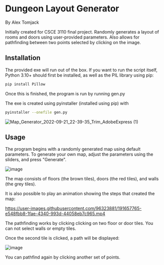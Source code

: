 # Dungeon Layout Generator

By Alex Tomjack

Initially created for CSCE 3110 final project. Randomly generates a layout of rooms and doors using user-provided parameters. Also allows for pathfinding between two points selected by clicking on the image.

## Installation
The provided exe will run out of the box.
If you want to run the script itself, Python 3.10+ should first be installed, as well as the PIL library using pip:
```bash
pip install Pillow
```
Once this is finished, the program is run by running gen.py

The exe is created using pyinstaller (installed using pip) with
```bash
pyinstaller --onefile gen.py
```

![Map_Generator_2022-09-21_22-39-35_Trim_AdobeExpress (1)](https://user-images.githubusercontent.com/96323881/191657565-f367947a-abd5-47df-8ac2-525327b6e19a.gif)


## Usage
The program begins with a randomly generated map using default parameters. To generate your own map, adjust the parameters using the sliders, and press "Generate".

![image](https://user-images.githubusercontent.com/96323881/190702269-9efa2071-3ff6-4acb-9d55-707bd13df544.png)

The map consists of floors (the brown tiles), doors (the red tiles), and walls (the grey tiles). 

It is also possible to play an animation showing the steps that created the map:

https://user-images.githubusercontent.com/96323881/191657765-e548fbb8-1fae-4340-993d-44058eb7c965.mp4

The pathfinding works by clicking clicking on two floor or door tiles. You can not select walls or empty tiles.

Once the second tile is clicked, a path will be displayed:

![image](https://user-images.githubusercontent.com/96323881/190702167-cc0e479c-2e31-4647-bff8-7181f23944e6.png)


You can pathfind again by clicking another set of points.
